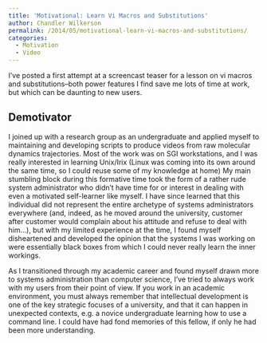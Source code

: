 ```yaml
---
title: 'Motivational: Learn Vi Macros and Substitutions'
author: Chandler Wilkerson
permalink: /2014/05/motivational-learn-vi-macros-and-substitutions/
categories:
  - Motivation
  - Video
---
```

I&#8217;ve posted a first attempt at a screencast teaser for a lesson on vi macros and substitutions&#8211;both power features I find save me lots of time at work, but which can be daunting to new users.



## Demotivator

I joined up with a research group as an undergraduate and applied myself to maintaining and developing scripts to produce videos from raw molecular dynamics trajectories. Most of the work was on SGI workstations, and I was really interested in learning Unix/Irix (Linux was coming into its own around the same time, so I could reuse some of my knowledge at home) My main stumbling block during this formative time took the form of a rather rude system administrator who didn&#8217;t have time for or interest in dealing with even a motivated self-learner like myself. I have since learned that this individual did not represent the entire archetype of systems administrators everywhere (and, indeed, as he moved around the university, customer after customer would complain about his attitude and refuse to deal with him&#8230;), but with my limited experience at the time, I found myself disheartened and developed the opinion that the systems I was working on were essentially black boxes from which I could never really learn the inner workings.

As I transitioned through my academic career and found myself drawn more to systems administration than computer science, I&#8217;ve tried to always work with my users from their point of view. If you work in an academic environment, you must always remember that intellectual development is one of the key strategic focuses of a university, and that it can happen in unexpected contexts, e.g. a novice undergraduate learning how to use a command line. I could have had fond memories of this fellow, if only he had been more understanding.
